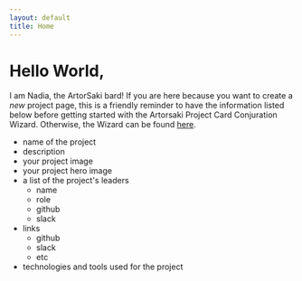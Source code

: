 ```yaml
---
layout: default
title: Home
---
```

# Hello World,

I am Nadia, the ArtorSaki bard! If you are here because you want to create a *new* project page, this is a friendly reminder to have the information listed below before getting started with the Artorsaki Project Card Conjuration Wizard. Otherwise, the Wizard can be found [here](/studious-lamp/artorsaki).

- name of the project
- description
- your project image
- your project hero image
- a list of the project's leaders
  - name
  - role
  - github
  - slack
- links
  - github
  - slack
  - etc
- technologies and tools used for the project